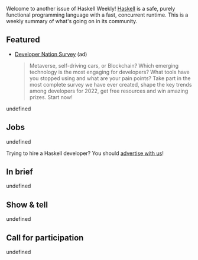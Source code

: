 Welcome to another issue of Haskell Weekly!
[Haskell](https://www.haskell.org) is a safe, purely functional programming language with a fast, concurrent runtime.
This is a weekly summary of what's going on in its community.

## Featured

<!-- 2022-06-09, 2022-06-16, 2022-06-30, 2022-07-07 -->
- [Developer Nation Survey](https://developereconomics.net/?member_id=haskell) (ad)
  > Metaverse, self-driving cars, or Blockchain? Which emerging technology is the most engaging for developers?  What tools have you stopped using and what are your pain points? Take part in the most complete survey we have ever created, shape the key trends among developers for 2022, get free resources and win amazing prizes. Start now!

undefined

## Jobs

undefined

Trying to hire a Haskell developer?
You should [advertise with us](https://haskellweekly.news/advertising.html)!

## In brief

undefined

## Show & tell

undefined

## Call for participation

undefined

